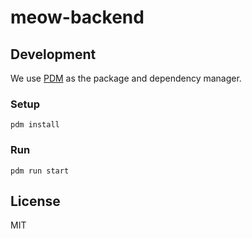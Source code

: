# meow-backend

## Development

We use [PDM](https://pdm.fming.dev/) as the package and dependency manager.

### Setup

```shell
pdm install
```

### Run

```shell
pdm run start
```

## License

MIT
